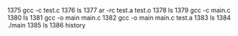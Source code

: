  1375  gcc -c test.c
 1376  ls
 1377  ar -rc test.a test.o
 1378  ls
 1379  gcc -c main.c
 1380  ls
 1381  gcc  -o main main.c
 1382  gcc  -o main main.c test.a
 1383  ls
 1384  ./main 
 1385  ls
 1386  history 
